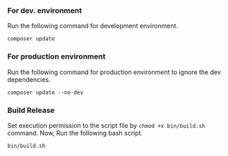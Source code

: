 ### For dev. environment

Run the following command for development environment.

```
composer update
```

### For production environment
Run the following command for production environment to ignore the dev dependencies.

```
composer update --no-dev
```

### Build Release
Set execution permission to the script file by `chmod +x bin/build.sh` command. Now, Run the following bash script.
```
bin/build.sh
```